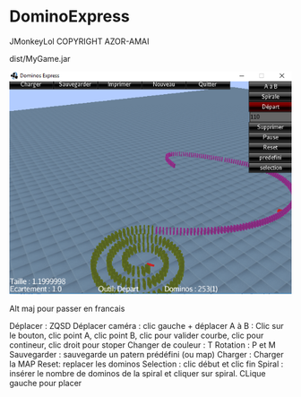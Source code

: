 # DominoExpress
JMonkeyLol COPYRIGHT AZOR-AMAI

dist/MyGame.jar

![alt text](https://raw.githubusercontent.com/AifeDesPaix/DominoExpress/master/IMAGES/exemple.png)

Alt maj pour passer en francais

Déplacer : ZQSD
Déplacer caméra : clic gauche + déplacer
A à B : Clic sur le bouton, clic point A, clic point B, clic pour valider courbe, clic pour contineur, clic droit pour stoper
Changer de couleur : T
Rotation : P et M
Sauvegarder : sauvegarde un patern prédéfini (ou map)
Charger : Charger la MAP
Reset: replacer les dominos
Selection : clic début et clic fin
Spiral : insérer le nombre de dominos de la spiral et cliquer sur spiral. CLique gauche pour placer

